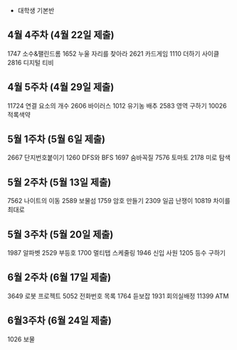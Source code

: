 - 대학생 기본반

## 4월 4주차 (4월 22일 제출)
1747 소수&팰린드롬
1652 누울 자리를 찾아라
2621 카드게임
1110 더하기 사이클
2816 디지털 티비

## 4월 5주차 (4월 29일 제출)
11724 연결 요소의 개수
2606 바이러스
1012 유기농 배추
2583 영역 구하기
10026 적록색약

## 5월 1주차 (5월 6일 제출)
2667 단지번호붙이기
1260 DFS와 BFS
1697 숨바꼭질
7576 토마토
2178 미로 탐색

## 5월 2주차 (5월 13일 제출)
7562 나이트의 이동
2589 보물섬
1759 암호 만들기
2309 일곱 난쟁이
10819 차이를 최대로

## 5월 3주차 (5월 20일 제출)
1987 알파벳
2529 부등호
1700 멀티탭 스케줄링
1946 신입 사원
1205 등수 구하기

## 6월 2주차 (6월 17일 제출)
3649 로봇 프로젝트
5052 전화번호 목록
1764 듣보잡
1931 회의실배정
11399 ATM

## 6월3주차 (6월 24일 제출)
1026 보물
